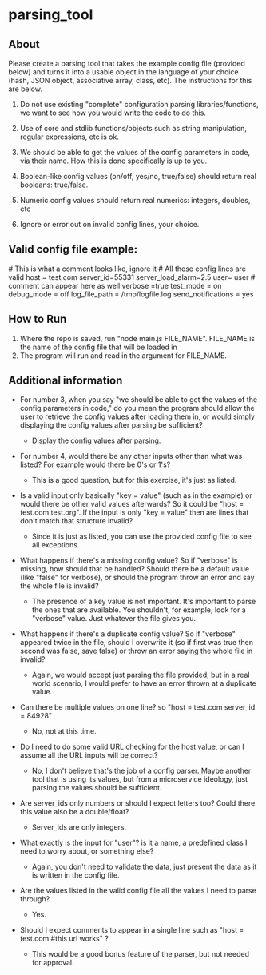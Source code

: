 # parsing_tool

## About
Please create a parsing tool that takes the example config file (provided below) and turns it into a usable object in the language of your choice (hash, JSON object, associative array, class, etc). The instructions for this are below.

1. Do not use existing "complete" configuration parsing libraries/functions, we want to see how you would write the code to do this.

2. Use of core and stdlib functions/objects such as string manipulation, regular expressions, etc is ok.

3. We should be able to get the values of the config parameters in code, via their name. How this is done specifically is up to you.

4. Boolean-like config values (on/off, yes/no, true/false) should return real booleans: true/false.

5. Numeric config values should return real numerics: integers, doubles, etc

6. Ignore or error out on invalid config lines, your choice.


## Valid config file example:
\# This is what a comment looks like, ignore it
\# All these config lines are valid
host = test.com
server_id=55331
server_load_alarm=2.5
user= user
\# comment can appear here as well
verbose =true
test_mode = on
debug_mode = off
log_file_path = /tmp/logfile.log
send_notifications = yes


## How to Run
1. Where the repo is saved, run "node main.js FILE_NAME". FILE_NAME is the name of the config file that will be loaded in
2. The program will run and read in the argument for FILE_NAME.

## Additional information
* For number 3, when you say "we should be able to get the values of the config parameters in code," do you mean the program should allow the user to retrieve the config values after loading them in, or would simply displaying the config values after parsing be sufficient?
    * Display the config values after parsing.

* For number 4, would there be any other inputs other than what was listed? For example would there be 0's or 1's?
    * This is a good question, but for this exercise, it's just as listed.

* Is a valid input only basically "key = value" (such as in the example) or would there be other valid values afterwards? So it could be "host = test.com test.org". If the input is only "key = value" then are lines that don't match that structure invalid?
    * Since it is just as listed, you can use the provided config file to see all exceptions.

* What happens if there's a missing config value? So if "verbose" is missing, how should that be handled? Should there be a default value (like "false" for verbose), or should the program throw an error and say the whole file is invalid?
    * The presence of a key value is not important. It's important to parse the ones that are available. You shouldn't, for example, look for a "verbose" value. Just whatever the file gives you.

* What happens if there's a duplicate config value? So if "verbose" appeared twice in the file, should I overwrite it (so if first was true then second was false, save false) or throw an error saying the whole file in invalid?
    * Again, we would accept just parsing the file provided, but in a real world scenario, I would prefer to have an error thrown at a duplicate value.

* Can there be multiple values on one line? so "host = test.com server_id = 84928"
    * No, not at this time.

* Do I need to do some valid URL checking for the host value, or can I assume all the URL inputs will be correct?
    * No, I don't believe that's the job of a config parser. Maybe another tool that is using its values, but from a microservice ideology, just parsing the values should be sufficient.

* Are server_ids only numbers or should I expect letters too? Could there this value also be a double/float?
    * Server_ids are only integers.

* What exactly is the input for "user"? is it a name, a predefined class I need to worry about, or something else?
    * Again, you don't need to validate the data, just present the data as it is written in the config file.

* Are the values listed in the valid config file all the values I need to parse through?
    * Yes.

* Should I expect comments to appear in a single line such as "host = test.com #this url works" ?
    * This would be a good bonus feature of the parser, but not needed for approval.

